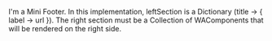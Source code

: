 I'm a Mini Footer.
In this implementation, leftSection is a Dictionary (title -> {  label -> url }).
The right section must be a Collection of WAComponents that will be rendered on the right side.